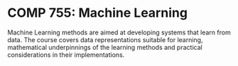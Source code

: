 # COMP 755: Machine Learning

Machine Learning methods are aimed at developing systems that learn from data. The course covers data representations suitable for learning, mathematical underpinnings of the learning methods and practical considerations in their implementations.